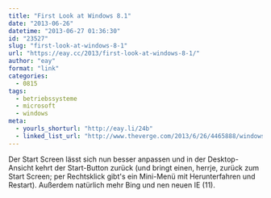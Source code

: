 ```yaml
---
title: "First Look at Windows 8.1"
date: "2013-06-26"
datetime: "2013-06-27 01:36:30"
id: "23527"
slug: "first-look-at-windows-8-1"
url: "https://eay.cc/2013/first-look-at-windows-8-1/"
author: "eay"
format: "link"
categories:
  - 0815
tags:
  - betriebssysteme
  - microsoft
  - windows
meta:
  - yourls_shorturl: "http://eay.li/24b"
  - linked_list_url: "http://www.theverge.com/2013/6/26/4465888/windows-8-1-preview-video"
---
```


Der Start Screen lässt sich nun besser anpassen und in der Desktop-Ansicht kehrt der Start-Button zurück (und bringt einen, herrje, zurück zum Start Screen; per Rechtsklick gibt's ein Mini-Menü mit Herunterfahren und Restart). Außerdem natürlich mehr Bing und nen neuen IE (11).
